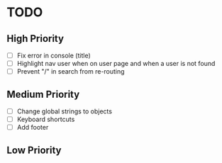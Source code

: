 # TODO

## High Priority

- [ ] Fix error in console (title)
- [ ] Highlight nav user when on user page and when a user is not found
- [ ] Prevent "/" in search from re-routing

## Medium Priority

- [ ] Change global strings to objects
- [ ] Keyboard shortcuts
- [ ] Add footer

## Low Priority
